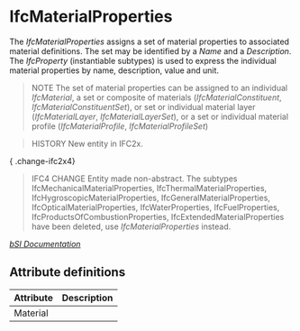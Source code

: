 IfcMaterialProperties
=====================
The _IfcMaterialProperties_ assigns a set of material properties to associated
material definitions. The set may be identified by a _Name_ and a
_Description_. The _IfcProperty_ (instantiable subtypes) is used to express
the individual material properties by name, description, value and unit.  
  
> NOTE  The set of material properties can be assigned to an individual
> _IfcMaterial_, a set or composite of materials (_IfcMaterialConstituent_,
> _IfcMaterialConstituentSet_), or set or individual material layer
> (_IfcMaterialLayer_, _IfcMaterialLayerSet_), or a set or individual material
> profile (_IfcMaterialProfile_, _IfcMaterialProfileSet_)  
  
> HISTORY  New entity in IFC2x.  
  
{ .change-ifc2x4}  
> IFC4 CHANGE  Entity made non-abstract. The subtypes
> IfcMechanicalMaterialProperties, IfcThermalMaterialProperties,
> IfcHygroscopicMaterialProperties, IfcGeneralMaterialProperties,
> IfcOpticalMaterialProperties, IfcWaterProperties, IfcFuelProperties,
> IfcProductsOfCombustionProperties, IfcExtendedMaterialProperties have been
> deleted, use _IfcMaterialProperties_ instead.  
  
  
[ _bSI
Documentation_](https://standards.buildingsmart.org/IFC/DEV/IFC4_2/FINAL/HTML/schema/ifcmaterialresource/lexical/ifcmaterialproperties.htm)


Attribute definitions
---------------------
| Attribute   | Description   |
|-------------|---------------|
| Material    |               |

